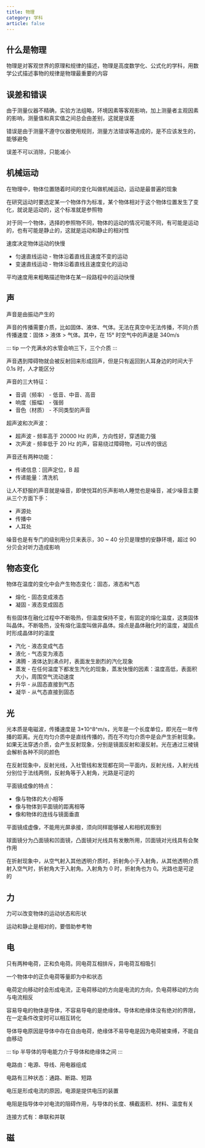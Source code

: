 ```yaml
---
title: 物理
category: 学科
article: false
---
```


## 什么是物理

物理是对客观世界的原理和规律的描述，物理是高度数学化、公式化的学科，用数学公式描述事物的规律是物理最重要的内容

## 误差和错误

由于测量仪器不精确，实验方法组略，环境因素等客观影响，加上测量者主观因素的影响，测量值和真实值之间总会由差别，这就是误差

错误是由于测量不遵守仪器使用规则，测量方法错误等造成的，是不应该发生的，能够避免

误差不可以消除，只能减小

## 机械运动

在物理中，物体位置随着时间的变化叫做机械运动，运动是最普遍的现象

在研究运动时要选定某一个物体作为标准，某个物体相对于这个物体位置发生了变化，就说是运动的，这个标准就是参照物

对于同一个物体，选择的参照物不同，物体的运动的情况可能不同，有可能是运动的，也有可能是静止的，这就是运动和静止的相对性

速度决定物体运动的快慢

+ 匀速直线运动 - 物体沿着直线且速度不变的运动
+ 变速直线运动 - 物体沿着直线且速度变化的运动

平均速度用来粗略描述物体在某一段路程中的运动快慢

## 声

声音是由振动产生的

声音的传播需要介质，比如固体、液体、气体。无法在真空中无法传播，不同介质传播速度：固体 > 液体 > 气体。其中，在 15° 时空气中的声速是 340m/s

::: tip
一个充满水的水管会响三下，三个介质
:::

声音遇到障碍物就会被反射回来形成回声，但是只有返回到人耳身边的时间大于 0.1s 时，人才能区分

声音的三大特征：

+ 音调（频率） - 低音、中音、高音
+ 响度（振幅） - 强弱
+ 音色（材质） - 不同类型的声音

超声波和次声波：

+ 超声波 - 频率高于 20000 Hz 的声，方向性好，穿透能力强
+ 次声波 - 频率低于 20 Hz 的声，容易绕过障碍物，可以传的很远

声音还有两种功能：

+ 传递信息：回声定位，B 超
+ 传递能量：清洗机

让人不舒服的声音就是噪音，即使悦耳的乐声影响人睡觉也是噪音，减少噪音主要从三个方面下手：

+ 声源处
+ 传播中
+ 人耳处

噪音也是有专门的级别用分贝来表示，30 ~ 40 分贝是理想的安静环境，超过 90 分贝会对听力造成影响

## 物态变化

物体在温度的变化中会产生物态变化：固态，液态和气态

+ 熔化 - 固态变成液态
+ 凝固 - 液态变成固态

有些固体在融化过程中不断吸热，但温度保持不变，有固定的熔化温度，这类固体叫晶体。不断吸热，没有熔化温度叫做非晶体。熔点是晶体融化时的温度，凝固点时形成晶体时的温度

+ 汽化 - 液态变成气态
+ 液化 - 气态变为液态
+ 沸腾 - 液体达到沸点时，表面发生剧烈的汽化现象
+ 蒸发 - 在任何温度下都发生汽化的现象，蒸发快慢的因素：温度高低，表面积大小，周围空气流动速度
+ 升华 - 从固态直接到气态
+ 凝华 - 从气态直接到固态

## 光

光本质是电磁波，传播速度是 3*10^8^m/s，光年是一个长度单位，即光在一年传播的距离。光在均匀介质中是直线传播的，而在不均匀介质中是会产生折射现象。如果无法穿透介质，会产生反射现象，分别是镜面反射和漫反射。光在通过三棱镜会解析各种不同的颜色

在反射现象中，反射光线，入社管线和发现都在同一平面内，反射光线，入射光线分别位于法线两侧，反射角等于入射角，光路是可逆的

平面镜成像的特点：

+ 像与物体的大小相等
+ 像与物体到平面镜的距离相等
+ 像和物体的连线与镜面垂直

平面镜成虚像，不能用光屏承接，须向同样能够被人和相机观察到

球面镜分为凸面镜和凹面镜，凸面镜对光线具有发散所用，凹面镜对光线具有会聚作用

在折射现象中，从空气射入其他透明介质时，折射角小于入射角，从其他透明介质射入空气时，折射角大于入射角。入射角为 0 时，折射角也为 0。光路也是可逆的

## 力

力可以改变物体的运动状态和形状

运动和静止是相对的，要借助参考物

## 电

只有两种电荷，正和负电荷。同电荷互相排斥，异电荷互相吸引

一个物体中的正负电荷等量即为中和状态

电荷定向移动时会形成电流，正电荷移动的方向是电流的方向，负电荷移动的方向与电流相反

容易导电的物体是导体，不容易导电的是绝缘体。导体和绝缘体没有绝对的界限，在一定条件改变时可以相互转化

导体导电原因是导体中存在自由电荷，绝缘体不易导电是因为电荷被束缚，不能自由移动

::: tip
半导体的导电能力介于导体和绝缘体之间
:::

电路由：电源、导线、用电器组成

电路有三种状态：通路、断路、短路

电压是形成电流的原因，电源是提供电压的装置

电阻是指导体中对电流的阻碍作用，与导体的长度、横截面积、材料、温度有关

连接方式有：串联和并联

## 磁

